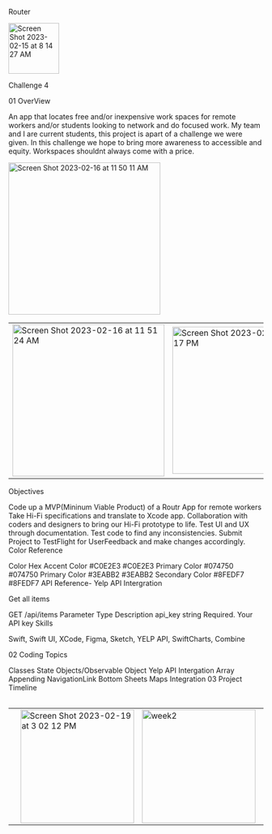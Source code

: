 Router

<img width="100" alt="Screen Shot 2023-02-15 at 8 14 27 AM" src="https://user-images.githubusercontent.com/124601363/219974329-e4a2a26d-91d9-40b1-9b3e-949065801c0f.png">

Challenge 4

01 OverView

An app that locates free and/or inexpensive work spaces for remote workers and/or students looking to network and do focused work. My team and I are current students, this project is apart of a challenge we were given. In this challenge we hope to bring more awareness to accessible and equity. Workspaces shouldnt always come with a price.

<img width="300px; height: 500px;" alt="Screen Shot 2023-02-16 at 11 50 11 AM" src="https://user-images.githubusercontent.com/124601363/219433319-6f2c39df-5b1c-45aa-a61e-9c4a8dc71baa.png">

<table>
<tr>
<td>
<img width="300px; height: 500px;" alt="Screen Shot 2023-02-16 at 11 51 24 AM" src="https://user-images.githubusercontent.com/124601363/219971727-8d45fc51-7ff6-42ec-8c9a-7c7d0636b110.png">

<td>

<img width="290" alt="Screen Shot 2023-02-19 at 3 08 17 PM" src="https://user-images.githubusercontent.com/124601363/219972589-c770946f-b243-4135-81a8-61e6af5f70c8.png">

<td>
<tr>

<table>

Objectives

Code up a MVP(Mininum Viable Product) of a Routr App for remote workers
Take Hi-Fi specifications and translate to Xcode app.
Collaboration with coders and designers to bring our Hi-Fi prototype to life.
Test UI and UX through documentation.
Test code to find any inconsistencies.
Submit Project to TestFlight for UserFeedback and make changes accordingly.
Color Reference

Color	Hex
Accent Color	#C0E2E3 #C0E2E3 
Primary Color	#074750 #074750 
Primary Color	#3EABB2 #3EABB2 
Secondary Color	#8FEDF7 #8FEDF7 
API Reference- Yelp API Intergration

Get all items

  GET /api/items
Parameter	Type	Description
api_key	string	Required. Your API key
 Skills

Swift, Swift UI, XCode, Figma, Sketch, YELP API, SwiftCharts, Combine

02 Coding Topics

Classes
State Objects/Observable Object
Yelp API Intergation
Array Appending
NavigationLink
Bottom Sheets
Maps Integration
03 Project Timeline

<table>
<tr>
<td>

<td>
<img width="224" alt="Screen Shot 2023-02-19 at 3 02 12 PM" src="https://user-images.githubusercontent.com/124601363/219972338-2c7dc4ab-676e-48dd-9e74-47b3210e9e2a.png">

<td>

<img width="224" alt="week2" src="https://user-images.githubusercontent.com/124601363/219970911-228e0e89-ecce-4af7-b2ec-d79adfcc28f3.png">

<td>

<td>
<img width="224" alt="week3" src="https://user-images.githubusercontent.com/124601363/219971006-3d179f9d-5e97-44d3-b731-2ab86a9cd50d.png">

<td>
<tr>
<table>
